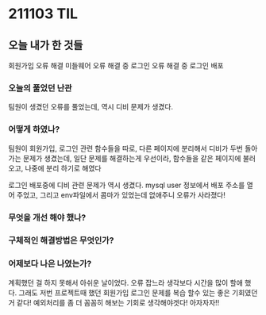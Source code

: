 # 211103 TIL

## 오늘 내가 한 것들
회원가입 오류 해결
미들웨어 오류 해결 중
로그인 오류 해결 중
로그인 배포 

### 오늘의 풀었던 난관
팀원이 생겼던 오류를 풀었는데,
역시 디비 문제가 생겼다.

### 어떻게 하였나?
팀원이 회원가입, 로그인 관련 함수들을 따로,
다른 페이지에 분리해서 디비가 두번 돌아가는 
문제가 생겼는데,
일단 문제를 해결하는게 우선이라,
함수들을 같은 페이지에 불러오고,
나중에 분리 하기로 해였다 

로그인 배포중에 
디비 관련 문제가 역시 생겼다.
mysql user 정보에서 배포 주소를 열어 주었고,
그리고 env파일에서 콤마가 있었는데
없애주니 오류가 사라졌다!


### 무엇을 개선 해야 했나?


### 구체적인 해결방법은 무엇인가?


### 어제보다 나은 나였는가?
계획했던 걸 하지 못해서 아쉬운 날이었다.
오류 잡느라 생각보다 시간을 많이 할애 했다.
그래도 저번 프로젝트때 했던 회원가입 로그인 문제를 복습 할수 있는 좋은 기회였던거 같다!
예외처리를 좀 더 꼼꼼히 해보는 기회로 생각해야겟다!
아자자자!!


